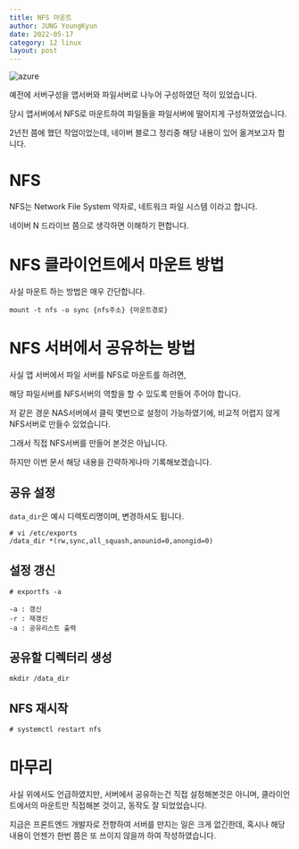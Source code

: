 ```yaml
---
title: NFS 마운트
author: JUNG YoungKyun
date: 2022-05-17
category: 12 linux
layout: post
---
```


![azure](https://img.shields.io/badge/nfs-2022.05.17-red.svg)

예전에 서버구성을 앱서버와 파일서버로 나누어 구성하였던 적이 있었습니다.

당시 앱서버에서 NFS로 마운트하여 파일들을 파일서버에 떨어지게 구성하였었습니다.

2년전 쯤에 했던 작업이었는데, 네이버 블로그 정리중 해당 내용이 있어 옮겨보고자 합니다.

# NFS

NFS는 Network File System 약자로, 네트워크 파일 시스템 이라고 합니다.

네이버 N 드라이브 쯤으로 생각하면 이해하기 편합니다.

# NFS 클라이언트에서 마운트 방법

사실 마운트 하는 방법은 매우 간단합니다.

```
mount -t nfs -o sync {nfs주소} {마운트경로}
```

# NFS 서버에서 공유하는 방법

사실 앱 서버에서 파일 서버를 NFS로 마운트를 하려면,

해당 파일서버를 NFS서버의 역할을 할 수 있도록 만들어 주어야 합니다.

저 같은 경운 NAS서버에서 클릭 몇번으로 설정이 가능하였기에, 비교적 어렵지 않게 NFS서버로 만들수 있었습니다.

그래서 직접 NFS서버를 만들어 본것은 아닙니다.

하지만 이번 문서 해당 내용을 간략하게나마 기록해보겠습니다.

## 공유 설정
`data_dir`은 예시 디렉토리명이며, 변경하셔도 됩니다.
```$xslt
# vi /etc/exports
/data_dir *(rw,sync,all_squash,anounid=0,anongid=0)
```

## 설정 갱신
```$xslt
# exportfs -a

-a : 갱신
-r : 재갱신
-a : 공유리스트 출력
```

## 공유할 디렉터리 생성
```$xslt
mkdir /data_dir
```

## NFS 재시작
```$xslt
# systemctl restart nfs
```

# 마무리

사실 위에서도 언급하였지만, 서버에서 공유하는건 직접 설정해본것은 아니며,
클라이언트에서의 마운트만 직접해본 것이고, 동작도 잘 되었었습니다.

지금은 프론트엔드 개발자로 전향하여 서버를 만지는 일은 크게 없긴한데,
혹시나 해당 내용이 언젠가 한번 쯤은 또 쓰이지 않을까 하여 작성하였습니다.